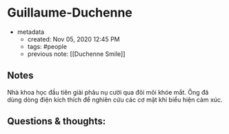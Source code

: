 # Guillaume-Duchenne

- metadata
	- created: Nov 05, 2020 12:45 PM
	- tags: #people 
	- previous note: [[Duchenne Smile]]

## Notes

Nhà khoa học đầu tiên giải phâu nụ cười qua đôi môi khóe mắt. Ông đã dùng dòng điện kích thích để nghiên cứu các cơ mặt khi biểu hiện cảm xúc.

## Questions & thoughts:

